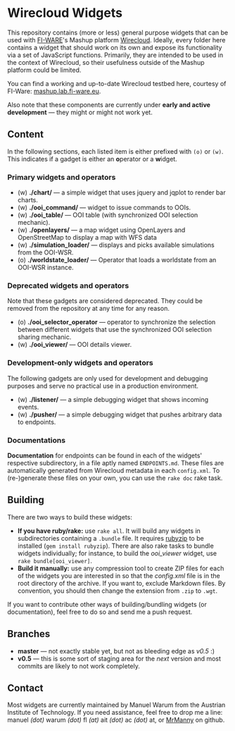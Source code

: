 # Wirecloud Widgets

This repository contains (more or less) general purpose widgets that can be used with
[FI-WARE](http://www.fi-ware.eu/)'s Mashup platform [Wirecloud](http://conwet.fi.upm.es/wirecloud/).
Ideally, every folder here contains a widget that should work on its own and expose its functionality via a set of
JavaScript functions. Primarily, they are intended to be used in the context of Wirecloud, so their usefulness outside
of the Mashup platform could be limited.

You can find a working and up-to-date Wirecloud testbed here, courtesy of FI-Ware: [mashup.lab.fi-ware.eu](https://mashup.lab.fi-ware.eu).

Also note that these components are currently under **early and active development** — they might or might not work yet.


## Content

In the following sections, each listed item is either prefixed with `(o)` or `(w)`. This indicates if a gadget is either
an **o**perator or a **w**idget.

### Primary widgets and operators

* (w) **./chart/** — a simple widget that uses jquery and jqplot to render bar charts.
* (w) **./ooi_command/** — widget to issue commands to OOIs.
* (w) **./ooi_table/** — OOI table (with synchronized OOI selection mechanic).
* (w) **./openlayers/** — a map widget using OpenLayers and OpenStreetMap to display a map with WFS data
* (w) **./simulation_loader/** — displays and picks available simulations from the OOI-WSR.
* (o) **./worldstate_loader/** — Operator that loads a worldstate from an OOI-WSR instance.

### Deprecated widgets and operators

Note that these gadgets are considered deprecated. They could be removed from the repository at any time for any reason.

* (o) **./ooi_selector_operator** — operator to synchronize the selection between different widgets that use the synchronized OOI selection sharing mechanic.
* (w) **./ooi_viewer/** — OOI details viewer.

### Development-only widgets and operators

The following gadgets are only used for development and debugging purposes and serve no practical use in a
production environment.

* (w) **./listener/** — a simple debugging widget that shows incoming events.
* (w) **./pusher/** — a simple debugging widget that pushes arbitrary data to endpoints.

### Documentations

**Documentation** for endpoints can be found in each of the widgets' respective subdirectory, in a file aptly
named `ENDPOINTS.md`. These files are automatically generated from Wirecloud metadata in each `config.xml`.
To (re-)generate these files on your own, you can use the `rake doc` rake task.

## Building

There are two ways to build these widgets:

* **If you have ruby/rake:** use `rake all`. It will build any widgets in subdirectories containing a `.bundle` file. It requires [rubyzip](https://github.com/rubyzip/rubyzip) to be installed (`gem install rubyzip`).
There are also rake tasks to bundle widgets individually; for instance, to build the *ooi_viewer* widget, use `rake bundle[ooi_viewer]`.
* **Build it manually:** use any compression tool to create ZIP files for each of the widgets you are interested in so that the *config.xml* file is in the root directory of the archive. If you want to, exclude Markdown files.
By convention, you should then change the extension from `.zip` to `.wgt`.

If you want to contribute other ways of building/bundling widgets (or documentation), feel free to do so and send me a push request.

## Branches

* **master** — not exactly stable yet, but not as bleeding edge as *v0.5* :)
* **v0.5** — this is some sort of staging area for the *next* version and most commits are likely to not work completely.

## Contact

Most widgets are currently maintained by Manuel Warum from the Austrian Institute of Technology. If you need assistance,
feel free to drop me a line: manuel *(dot)* warum *(dot)* fl *(at)* ait *(dot)* ac *(dot)* at, or [MrManny](https://github.com/MrManny) on github.
